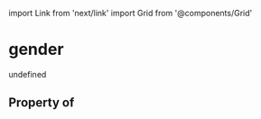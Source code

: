 import Link from 'next/link'
import Grid from '@components/Grid'

# gender

undefined

## Property of



